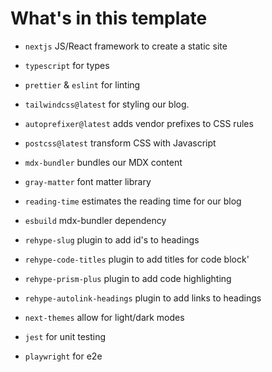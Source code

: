 # What's in this template
- `nextjs` JS/React framework to create a static site
- `typescript` for types
- `prettier` & `eslint` for linting
- `tailwindcss@latest` for styling our blog.
- `autoprefixer@latest` adds vendor prefixes to CSS rules
- `postcss@latest` transform CSS with Javascript
- `mdx-bundler` bundles our MDX content
- `gray-matter` font matter library
- `reading-time` estimates the reading time for our blog
- `esbuild` mdx-bundler dependency
- `rehype-slug` plugin to add id's to headings
- `rehype-code-titles` plugin to add titles for code block'
- `rehype-prism-plus` plugin to add code highlighting
- `rehype-autolink-headings` plugin to add links to headings
- `next-themes` allow for light/dark modes


- `jest` for unit testing
- `playwright` for e2e